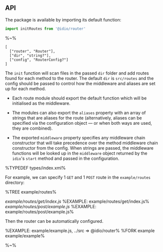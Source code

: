 ## API

The package is available by importing its default function:

```js
import initRoutes from '@idio/router'
```

%~%

```## async initRoutes
[
  ["router", "Router"],
  ["dir", "string?"],
  ["config", "RouterConfig?"]
]
```

The `init` function will scan files in the passed `dir` folder and add routes found for each method to the router. The default `dir` is `src/routes` and the config should be passed to control how the middleware and aliases are set up for each method.

* Each route module should export the default function which will be initialised as the middleware.

* The modules can also export the `aliases` property with an array of strings that are aliases for the route (alternatively, aliases can be specified via the configuration object &mdash; or when both ways are used, they are combined).

* The exported `middleware` property specifies any middleware chain constructor that will take precedence over the method middleware chain constructor from the config. When strings are passed, the middleware functions will be looked up in the `middleware` object returned by the `idio`'s `start` method and passed in the configuration.

%TYPEDEF types/index.xml%

For example, we can specify 1 `GET` and 1 `POST` route in the `example/routes` directory:

%TREE example/routes%

*example/routes/get/index.js*
%EXAMPLE: example/routes/get/index.js%
*example/routes/post/example.js*
%EXAMPLE: example/routes/post/example.js%

Then the router can be automatically configured.

%EXAMPLE: example/example.js, ../src => @idio/router%
%FORK example example/example%

%~%